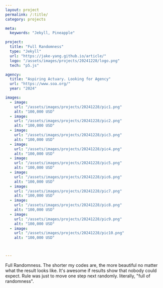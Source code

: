 ```yaml
---
layout: project
permalink: /:title/
category: projects

meta:
  keywords: "Jekyll, Pineapple"

project:
  title: "Full Randomness"
  type: "Jekyll"
  url: "https://jake-yang.github.io/article/"
  logo: "/assets/images/projects/20241228/logo.png"
  tech: "p5.js"

agency:
  title: "Aspiring Actuary. Looking for Agency"
  url: "https://www.soa.org/"
  year: "2024"

images:
  - image:
    url: "/assets/images/projects/20241228/pic1.png"
    alt: "100,000 USD"
  - image:
    url: "/assets/images/projects/20241228/pic2.png"
    alt: "100,000 USD"
  - image:
    url: "/assets/images/projects/20241228/pic3.png"
    alt: "100,000 USD"
  - image:
    url: "/assets/images/projects/20241228/pic4.png"
    alt: "100,000 USD"
  - image:
    url: "/assets/images/projects/20241228/pic5.png"
    alt: "100,000 USD"
  - image:
    url: "/assets/images/projects/20241228/pic6.png"
    alt: "100,000 USD"
  - image:
    url: "/assets/images/projects/20241228/pic7.png"
    alt: "100,000 USD"
  - image:
    url: "/assets/images/projects/20241228/pic8.png"
    alt: "100,000 USD"
  - image:
    url: "/assets/images/projects/20241228/pic9.png"
    alt: "100,000 USD"
  - image:
    url: "/assets/images/projects/20241228/pic10.png"
    alt: "100,000 USD"



---
```


Full Randomness. The shorter my codes are, the more beautiful no matter what the result looks like. It's awesome if results show that nobody could expect. Rule was just to move one step next randomly. literally, "full of randomness".



